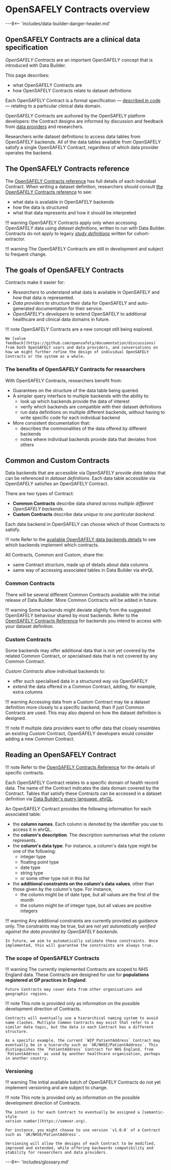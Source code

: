 # OpenSAFELY Contracts overview

---8<-- 'includes/data-builder-danger-header.md'

## OpenSAFELY Contracts are a clinical data specification

*OpenSAFELY Contracts* are an important OpenSAFELY concept that is
introduced with Data Builder.

This page describes:

* what OpenSAFELY Contracts are
* how OpenSAFELY Contracts relate to dataset definitions

Each OpenSAFELY Contract is a formal specification — [described in
code](https://github.com/opensafely-core/databuilder/blob/main/databuilder/contracts/)
— relating to a particular clinical data domain.

OpenSAFELY Contracts are authored by the OpenSAFELY platform developers:
the Contract designs are informed by discussion and feedback from [data
providers](data-provider-integration.md) and researchers.

Researchers write dataset definitions to access data tables from
OpenSAFELY backends. All of the data tables available from OpenSAFELY
satisfy a single OpenSAFELY Contract, regardless of which data provider
operates the backend.

## The OpenSAFELY Contracts reference

The [OpenSAFELY Contracts reference](contracts-reference.md) has full
details of each individual Contract. When writing a dataset definition,
researchers should consult [the OpenSAFELY Contracts
reference](contracts-reference.md) to see:

* what data is available in OpenSAFELY backends
* how the data is structured
* what that data represents and how it should be interpreted

!!! warning
    OpenSAFELY Contracts apply only when accessing OpenSAFELY data using
    *dataset definitions*, written to run with Data Builder. Contracts
    do not apply to legacy [*study definitions*](study-def.md) written for
    cohort-extractor.

!!! warning
    The OpenSAFELY Contracts are still in development and subject to
    frequent change.

## The goals of OpenSAFELY Contracts

Contracts make it easier for:

* *Researchers* to understand what data is available in
  OpenSAFELY and how that data is represented.
* *Data providers* to structure their data for OpenSAFELY and
  auto-generated documentation for their service.
* *OpenSAFELY's developers* to extend OpenSAFELY to additional
  healthcare and clinical data domains in future.

!!! note
    OpenSAFELY Contracts are a new concept still being explored.

    We [value
    feedback](https://github.com/opensafely/documentation/discussions)
    from both OpenSAFELY users and data providers, and conversations on
    how we might further refine the design of individual OpenSAFELY
    Contracts or the system as a whole.

### The benefits of OpenSAFELY Contracts for researchers

With OpenSAFELY Contracts, researchers benefit from:

* Guarantees on the structure of the data table being queried.
* A simpler query interface to multiple backends with the ability to:
    * look up which backends provide the data of interest
    * verify which backends are compatible with their dataset definitions
    * run data definitions on multiple different backends, without
      having to write specific code for each individual backend
* More consistent documentation that:
    * describes the commonalities of the data offered by different backends
    * notes where individual backends provide data that deviates from others

## Common and Custom Contracts

Data backends that are accessible via OpenSAFELY provide *data tables*
that can be referenced in *dataset definitions*. Each data table
accessible via OpenSAFELY satisfies an OpenSAFELY Contract.

There are two types of Contract:

* **Common Contracts** describe data *shared across multiple different
  OpenSAFELY backends*.
* **Custom Contracts** describe data *unique to one particular backend*.

Each data backend in OpenSAFELY can choose which of those Contracts to
satisfy.

!!! note
    Refer to the [available OpenSAFELY data backends
    details](data-backends.md) to see which backends implement which
    contracts.

All Contracts, Common and Custom, share the:

* same Contract structure, made up of details about data columns
* same way of accessing associated tables in Data Builder via ehrQL

### Common Contracts

There will be several different Common Contracts available with the
initial release of Data Builder. More Common Contracts will be added in
future.

!!! warning
    Some backends might deviate slightly from the suggested OpenSAFELY
    behaviour shared by most backends. Refer to the [OpenSAFELY
    Contracts Reference](contracts-reference.md) for backends you intend
    to access with your dataset definition.

### Custom Contracts

Some backends may offer additional data that is not yet
covered by the related Common Contract, or specialised data that is not covered
by any Common Contract.

*Custom Contracts* allow individual backends to:

* offer such specialised data in a structured way via OpenSAFELY
* extend the data offered in a Common Contract, adding, for example,
  extra columns

!!! warning
    Accessing data from a Custom Contract may tie a dataset definition
    more closely to a specific backend, than if just Common Contracts
    are used. This may also depend on how the dataset definition is
    designed.

!!! note
    If multiple data providers want to offer data that closely resembles
    an existing *Custom* Contract, OpenSAFELY developers would consider adding
    a new *Common* Contract.

## Reading an OpenSAFELY Contract

!!! note
    Refer to the [OpenSAFELY Contracts
    Reference](contracts-intro.md#the-opensafely-contracts-reference) for
    the details of specific contracts.

Each OpenSAFELY Contract relates to a specific domain of health record
data. The name of the Contract indicates the data domain covered by the
Contract. Tables that satisfy these Contracts can be accessed in a
dataset definition via [Data Builder's query language,
ehrQL](ehrql-intro.md).

An OpenSAFELY Contract provides the following information for each
associated table:

* the **column names**. Each column is denoted by the identifier you use
  to access it in ehrQL.
* the **column's description**. The description summarises what the
  column represents.
* the **column's data type**. For instance, a column's data type might
  be one of the following:
    * integer type
    * floating point type
    * date type
    * string type
    * or some other type not in this list
* the **additional constraints on the column's data values**, other than
  those given by the column's type. For instance,
    * the column might be of date type, but all values are the first of
      the month
    * the column might be of integer type, but all values are positive
      integers

!!! warning
    Any additional constraints are currently provided as guidance only.
    The constraints may be true, but are *not yet automatically verified
    against the data provided by OpenSAFELY backends*.

    In future, we aim to automatically validate these constraints. Once
    implemented, this will guarantee the constraints are always true.

### The scope of OpenSAFELY Contracts

!!! warning
    The currently implemented Contracts are scoped to NHS England data.
    These Contracts are designed for use for **populations registered at
    GP practices in England**.

    Future Contracts may cover data from other organisations and
    geographic regions.

!!! note
    This note is provided only as information on the possible
    development direction of Contracts.

    Contracts will eventually use a hierarchical naming system to avoid
    name clashes. Multiple Common Contracts may exist that refer to a
    similar data topic, but the data in each Contract has a different
    structure.

    As a specific example, the current `WIP_PatientAddress` Contract may
    eventually be in a hierarchy such as `UK/NHSE/PatientAddress`. This
    distinguishes the `PatientAddress` Contract for NHS England, from
    `PatientAddress` as used by another healthcare organisation, perhaps
    in another country.

### Versioning

!!! warning
    The initial available batch of OpenSAFELY Contracts do not yet
    implement versioning and are subject to change.

!!! note
    This note is provided only as information on the possible
    development direction of Contracts.

    The intent is for each Contract to eventually be assigned a [semantic-style
    version number](https://semver.org).

    For instance, you might choose to use version `v1.0.0` of a Contract
    such as `UK/NHSE/PatientAddress`.

    Versioning will allow the designs of each Contract to be modified,
    improved and extended, while offering backwards compatibility and
    stability for researchers and data providers.

---8<-- 'includes/glossary.md'
